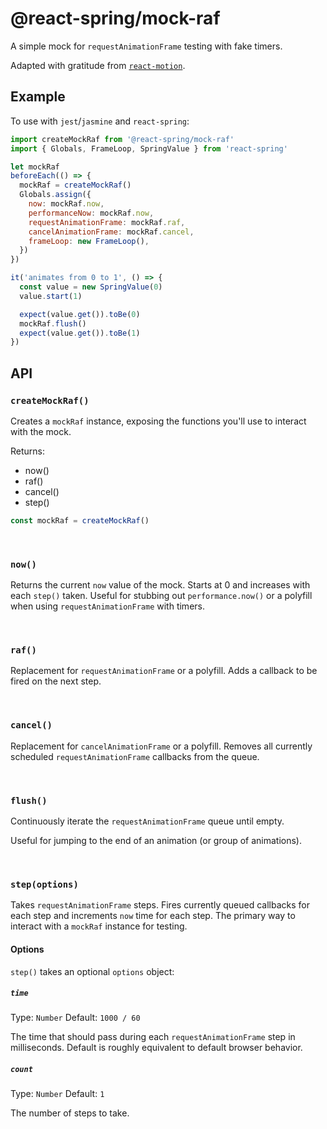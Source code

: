 # @react-spring/mock-raf

A simple mock for `requestAnimationFrame` testing with fake timers.

Adapted with gratitude from [`react-motion`](https://github.com/chenglou/react-motion/blob/dafff3f2b00ac11f39d91f3363cc97de664b2406/test/createMockRaf.js).

## Example

To use with `jest`/`jasmine` and `react-spring`:

```js
import createMockRaf from '@react-spring/mock-raf'
import { Globals, FrameLoop, SpringValue } from 'react-spring'

let mockRaf
beforeEach(() => {
  mockRaf = createMockRaf()
  Globals.assign({
    now: mockRaf.now,
    performanceNow: mockRaf.now,
    requestAnimationFrame: mockRaf.raf,
    cancelAnimationFrame: mockRaf.cancel,
    frameLoop: new FrameLoop(),
  })
})

it('animates from 0 to 1', () => {
  const value = new SpringValue(0)
  value.start(1)

  expect(value.get()).toBe(0)
  mockRaf.flush()
  expect(value.get()).toBe(1)
})
```

## API

### `createMockRaf()`

Creates a `mockRaf` instance, exposing the functions you'll use to interact with the mock.

Returns:

- now()
- raf()
- cancel()
- step()

```js
const mockRaf = createMockRaf()
```

&nbsp;

### `now()`

Returns the current `now` value of the mock. Starts at 0 and increases with each `step()` taken. Useful for stubbing out `performance.now()` or a polyfill when using `requestAnimationFrame` with timers.

&nbsp;

### `raf()`

Replacement for `requestAnimationFrame` or a polyfill. Adds a callback to be fired on the next step.

&nbsp;

### `cancel()`

Replacement for `cancelAnimationFrame` or a polyfill. Removes all currently scheduled `requestAnimationFrame` callbacks from the queue.

&nbsp;

### `flush()`

Continuously iterate the `requestAnimationFrame` queue until empty.

Useful for jumping to the end of an animation (or group of animations).

&nbsp;

### `step(options)`

Takes `requestAnimationFrame` steps. Fires currently queued callbacks for each step and increments `now` time for each step. The primary way to interact with a `mockRaf` instance for testing.

#### Options

`step()` takes an optional `options` object:

##### `time`

Type: `Number` Default: `1000 / 60`

The time that should pass during each `requestAnimationFrame` step in milliseconds. Default is roughly equivalent to default browser behavior.

##### `count`

Type: `Number` Default: `1`

The number of steps to take.
